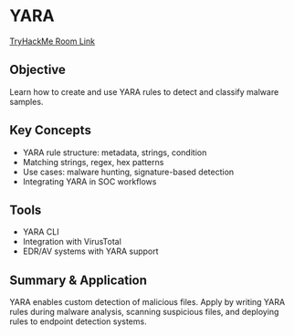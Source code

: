 # YARA
[TryHackMe Room Link](https://tryhackme.com/room/yara)

## Objective
Learn how to create and use YARA rules to detect and classify malware samples.

## Key Concepts
- YARA rule structure: metadata, strings, condition  
- Matching strings, regex, hex patterns  
- Use cases: malware hunting, signature-based detection  
- Integrating YARA in SOC workflows

## Tools
- YARA CLI  
- Integration with VirusTotal  
- EDR/AV systems with YARA support

## Summary & Application
YARA enables custom detection of malicious files. Apply by writing YARA rules during malware analysis, scanning suspicious files, and deploying rules to endpoint detection systems.

